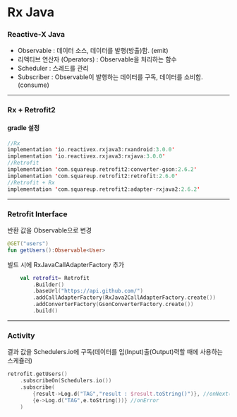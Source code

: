 # Rx Java

### Reactive-X Java

- Observable : 데이터 소스, 데이터를 발행(방출)함. (emit)
- 리액티브 연산자 (Operators) : Observable을 처리하는 함수
- Scheduler : 스레드를 관리
- Subscriber : Observable이 발행하는 데이터를 구독, 데이터를 소비함. (consume)

---

### Rx + Retrofit2

#### gradle 설정

```kotlin
//Rx
implementation 'io.reactivex.rxjava3:rxandroid:3.0.0'
implementation 'io.reactivex.rxjava3:rxjava:3.0.0'
//Retrofit
implementation 'com.squareup.retrofit2:converter-gson:2.6.2'
implementation 'com.squareup.retrofit2:retrofit:2.6.0'
//Retrofit + Rx
implementation 'com.squareup.retrofit2:adapter-rxjava2:2.6.2'
```

---

### Retrofit Interface

반환 값을 Observable<Data Typee>으로 변경

```kotlin
@GET("users")
fun getUsers():Observable<User>
```

빌드 시에 RxJavaCallAdapterFactory 추가

```kotlin
    val retrofit= Retrofit
        .Builder()
        .baseUrl("https://api.github.com/")
        .addCallAdapterFactory(RxJava2CallAdapterFactory.create())
        .addConverterFactory(GsonConverterFactory.create())
        .build()
```

---

### Activity

결과 값을 Schedulers.io에 구독(데이터를 입(Input)출(Output)력할 때에 사용하는 스케쥴러)

```kotlin
retrofit.getUsers()
    .subscribeOn(Schedulers.io())
    .subscribe(
        {result->Log.d("TAG","result : $result.toString()")}, //onNext()
        {e->Log.d("TAG",e.toString())} //onError
    )
```

